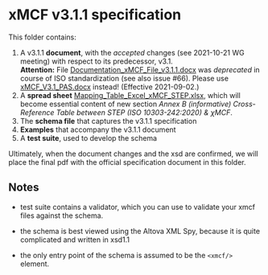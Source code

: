 # xMCF v3.1.1 specification

This folder contains:

1. A v3.1.1 **document**, with the *accepted* changes (see 2021-10-21 WG meeting) with respect to its predecessor, v3.1.  
   __Attention:__ File 
   [Documentation_xMCF_File_v3.1.1.docx](./deprecated/Documentation_xMCF_File_v3.1.1.docx) 
   was _deprecated_ in course of ISO standardization (see also issue #66). 
   Please use [xMCF_V3.1_PAS.docx](./xMCF_V3.1.1_PAS.docx) instead! 
   (Effective 2021-09-02.)
0. A **spread sheet** [Mapping_Table_Excel_xMCF_STEP.xlsx](Mapping_Table_Excel_xMCF_STEP.xlsx), 
   which will become essential content of new section
   _Annex B (informative)  Cross-Reference Table between STEP (ISO 10303-242:2020) & &chi;MCF_.
2. The **schema file** that captures the v3.1.1 specification 
3. **Examples** that accompany the v3.1.1 document
4. A **test suite**, used to develop the schema

Ultimately, when the document changes and the xsd are confirmed, we will place the final pdf with the official specification document in this folder.

## Notes

* test suite contains a validator, which you can use to validate your xmcf files against the schema.

* the schema is best viewed using the Altova XML Spy, because it is quite complicated and written in xsd1.1

* the only entry point of the schema is assumed to be the `<xmcf/>` element.
